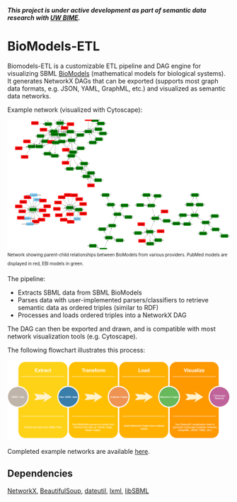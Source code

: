 
_**This project is under active development as part of semantic data research with
[UW BIME](http://bime.uw.edu/).**_

# BioModels-ETL

Biomodels-ETL is a customizable ETL pipeline and DAG engine for visualizing SBML 
[BioModels](https://www.ebi.ac.uk/biomodels/) (mathematical models for biological systems). 
It generates NetworkX DAGs that can be exported (supports most graph data formats, e.g. JSON, YAML, GraphML, etc.) and visualized as semantic data networks.

Example network (visualized with Cytoscape):


![](BioModelsETL/docs/images/derived_model_graph.png)
<sub><sup>
Network showing parent-child relationships between BioModels from various providers.
PubMed models are displayed in red, EBI models in green.
</sup></sub>

The pipeline:
- Extracts SBML data from SBML BioModels
- Parses data with user-implemented parsers/classifiers to retrieve semantic data as 
ordered triples (similar to RDF)
- Processes and loads ordered triples into a NetworkX DAG

The DAG can then be exported and drawn, and is compatible with most
network visualization tools (e.g. Cytoscape).

The following flowchart illustrates this process:

![](BioModelsETL/docs/images/etl-flowchart.png)

Completed example networks are available [here](BioModelsETL/graphs).

## Dependencies

[NetworkX](https://networkx.github.io/), [BeautifulSoup](https://pypi.org/project/beautifulsoup4/), 
[dateutil](https://github.com/dateutil/dateutil), [lxml](https://github.com/lxml/lxml),
[libSBML](https://github.com/opencor/libsbml)
